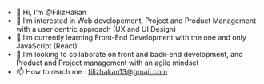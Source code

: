 - 👋 Hi, I’m @FilizHakan
- 👀 I’m interested in Web developement, Project and Product Management with a user centric approach (UX and UI Design)
- 🌱 I’m currently learning Front-End Development with the one and only JavaScript (React)
- 💞️ I’m looking to collaborate on front and back-end development, and Product and Project management with an agile mindset
- 📫 How to reach me : filizhakan13@gmail.com

<!---
FilizHakan/FilizHakan is a ✨ special ✨ repository because its `README.md` (this file) appears on your GitHub profile.
You can click the Preview link to take a look at your changes.
--->
